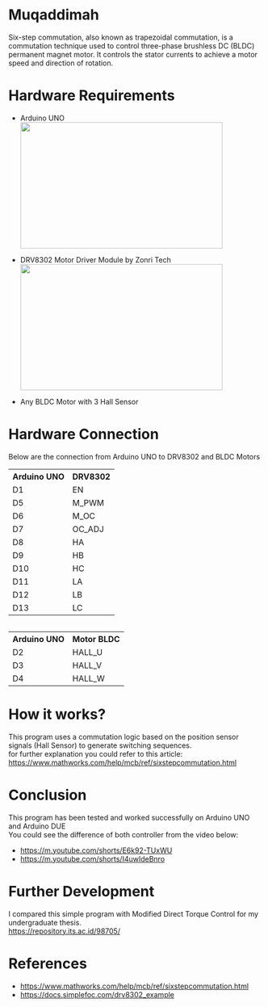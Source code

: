 # Muqaddimah
Six-step commutation, also known as trapezoidal commutation, is a commutation technique used to control three-phase brushless DC (BLDC) permanent magnet motor. 
It controls the stator currents to achieve a motor speed and direction of rotation.

# Hardware Requirements
- Arduino UNO <br/>
  <img src="https://github.com/zulfiar-am/six-step-commutation/assets/63053239/3cfb10b2-f3c1-43d6-b9a6-64da90646957" width="400" height="250">

- DRV8302 Motor Driver Module by Zonri Tech <br/>
  <img src="https://github.com/zulfiar-am/six-step-commutation/assets/63053239/7e5b1d96-519d-42d0-9e17-71848dd53193" width="400" height="250">
  
- Any BLDC Motor with 3 Hall Sensor

# Hardware Connection
Below are the connection from Arduino UNO to DRV8302 and BLDC Motors
<table>
  <tr>
    <th>Arduino UNO</th>
    <th>DRV8302</th>
  </tr>
  <tr>
    <td>D1</td>
    <td>EN</td>
  </tr>
  <tr>
    <td>D5</td>
    <td>M_PWM</td>
  </tr>
  <tr>
    <td>D6</td>
    <td>M_OC</td>
  </tr>
  <tr>
    <td>D7</td>
    <td>OC_ADJ</td>
  </tr>
   <tr>
    <td>D8</td>
    <td>HA</td>
  </tr>
   <tr>
    <td>D9</td>
    <td>HB</td>
  </tr>
   <tr>
    <td>D10</td>
    <td>HC</td>
  </tr>
   <tr>
    <td>D11</td>
    <td>LA</td>
  </tr>
   <tr>
    <td>D12</td>
    <td>LB</td>
  </tr>
   <tr>
    <td>D13</td>
    <td>LC</td>
  </tr>
<table/>

  <table>
  <tr>
    <th>Arduino UNO</th>
    <th>Motor BLDC</th>
  </tr>
  <tr>
    <td>D2</td>
    <td>HALL_U</td>
  </tr>
  <tr>
    <td>D3</td>
    <td>HALL_V</td>
  </tr>
  <tr>
    <td>D4</td>
    <td>HALL_W</td>
  </tr>
  <table/>

  # How it works?
  This program uses a commutation logic based on the position sensor signals (Hall Sensor) to generate switching sequences. <br/>
  for further explanation you could refer to this article: <br/>
  https://www.mathworks.com/help/mcb/ref/sixstepcommutation.html

  # Conclusion
  This program has been tested and worked successfully on Arduino UNO and Arduino DUE <br/>
  You could see the difference of both controller from the video below: <br/>
  - https://m.youtube.com/shorts/E6k92-TUxWU
  - https://m.youtube.com/shorts/I4uwIdeBnro
  
  # Further Development
  I compared this simple program with Modified Direct Torque Control for my undergraduate thesis. <br/>
  https://repository.its.ac.id/98705/
  
  # References
  - https://www.mathworks.com/help/mcb/ref/sixstepcommutation.html
  - https://docs.simplefoc.com/drv8302_example
  

  
